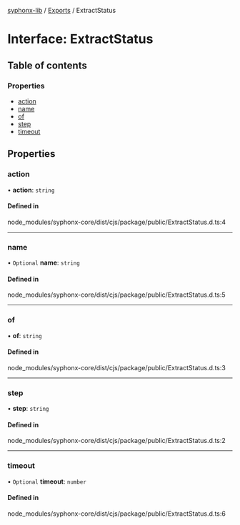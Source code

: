 [syphonx-lib](../README.md) / [Exports](../modules.md) / ExtractStatus

# Interface: ExtractStatus

## Table of contents

### Properties

- [action](ExtractStatus.md#action)
- [name](ExtractStatus.md#name)
- [of](ExtractStatus.md#of)
- [step](ExtractStatus.md#step)
- [timeout](ExtractStatus.md#timeout)

## Properties

### action

• **action**: `string`

#### Defined in

node_modules/syphonx-core/dist/cjs/package/public/ExtractStatus.d.ts:4

___

### name

• `Optional` **name**: `string`

#### Defined in

node_modules/syphonx-core/dist/cjs/package/public/ExtractStatus.d.ts:5

___

### of

• **of**: `string`

#### Defined in

node_modules/syphonx-core/dist/cjs/package/public/ExtractStatus.d.ts:3

___

### step

• **step**: `string`

#### Defined in

node_modules/syphonx-core/dist/cjs/package/public/ExtractStatus.d.ts:2

___

### timeout

• `Optional` **timeout**: `number`

#### Defined in

node_modules/syphonx-core/dist/cjs/package/public/ExtractStatus.d.ts:6
